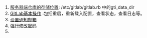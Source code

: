 1. [服务器端仓库的存储位置](https://blog.whsir.com/post-1490.html): /etc/gitlab/gitlab.rb 中的gti_data_dir
2. [GitLab基本操作](https://www.cnops.xyz/archives/1204) :包括重启，重新载入配置，查看状态，查看日志等。
3. [设置通知邮箱](https://docs.gitlab.com/omnibus/settings/smtp.html#qq-exmail)
4. [强行修改密码](https://blog.csdn.net/bisal/article/details/54672184) 
5. 
